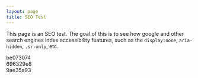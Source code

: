 ```yaml
---
layout: page
title: SEO Test
---
```


This page is an SEO test. The goal of this is to see how google and other search engines index accessibility features, such as the `display:none`, `aria-hidden`, `.sr-only`, etc.

<div class="test-normal">be073074</div>

<div hidden>287ffe07</div>

<div aria-hidden="true">696329e8</div>

<div class="sr-only">9ae35a93</div>

